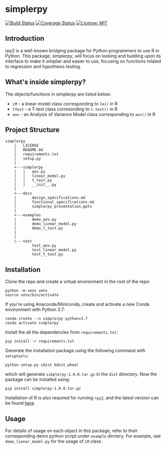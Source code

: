 # simplerpy
[![Build Status](https://app.travis-ci.com/Rogerwyf/simplerpy.svg?branch=main)](https://app.travis-ci.com/Rogerwyf/simplerpy)
[![Coverage Status](https://coveralls.io/repos/github/Rogerwyf/simplerpy/badge.svg?branch=main)](https://coveralls.io/github/Rogerwyf/simplerpy?branch=main)
[![License: MIT](https://img.shields.io/badge/License-MIT-yellow.svg)](https://opensource.org/licenses/MIT)

## Introduction
rpy2 is a well-known bridging package for Python programmers to use R in Python. This package, *simplerpy*, will focus on looking and building upon its interface to make it simplier and easier to use, focusing on functions related to regression and hypothesis testing.

## What's inside simplerpy?
The objects/functions in simplerpy are listed below:
* `LM` - a linear model class corresponding to `lm()` in R
* `tTest` - a T-test class corresonding to `t.test()` in R
* `aov` - an Analysis of Variance Model class corresponding to `aov()` in R

## Project Structure
```
simplerpy
    |   LICENSE
    |   README.md
    |   requirements.txt
    |   setup.py
    |   
    +---simplerpy
    |   |   aov.py
    |   |   linear_model.py
    |   |   t_test.py
    |   |   __init__.py
    |           
    +---docs
    |       design_specifications.md
    |       functional_specifications.md
    |       simplerpy presentation.pptx
    |       
    +---examples
    |       demo_aov.py
    |       demo_linear_model.py
    |       demo_t_test.py
    |       
    |           
    \---test
            test_aov.py
            test_linear_model.py
            test_t_test.py
```
## Installation
Clone the repo and create a virtual environment in the root of the repo:
```
python -m venv venv
source venv/bin/activate
```
If you're using Anaconda/Miniconda, create and activate a new Conda environment with Python 3.7:
```
conda create --n simplerpy python=3.7
conda activate simplerpy
```
Install the all the dependencies from `requirements.txt`:
```
pip install -r requirements.txt
```
Generate the installation package using the following command with `setuptools`:
```
python setup.py sdist bdist_wheel
```
which will generate `simplerpy-1.0.0.tar.gz` in the `dist` directory. Now the package can be
installed using:
```
pip install simplerpy-1.0.0.tar.gz
```

Installation of R is also required for running `rpy2`, and the latest version can be found [here](https://cran.r-project.org/).
## Usage
For details of usage on each object in this package, refer to their corresponding demo python script under `example` dirctory.
For example, see `demo_lienar_model.py` for the usage of `LM` class.



